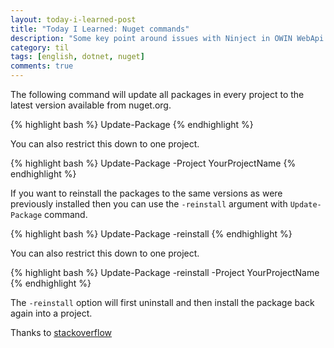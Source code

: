 ```yaml
---
layout: today-i-learned-post
title: "Today I Learned: Nuget commands"
description: "Some key point around issues with Ninject in OWIN WebApi application"
category: til
tags: [english, dotnet, nuget]
comments: true
---
```


The following command will update all packages in every project to the latest version available from nuget.org.

{% highlight bash %}
Update-Package
{% endhighlight %}

You can also restrict this down to one project.

{% highlight bash %}
Update-Package -Project YourProjectName
{% endhighlight %}

If you want to reinstall the packages to the same versions as were previously installed then you can use the `-reinstall` argument with `Update-Package` command.

{% highlight bash %}
Update-Package -reinstall
{% endhighlight %}

You can also restrict this down to one project.

{% highlight bash %}
Update-Package -reinstall -Project YourProjectName
{% endhighlight %}

The `-reinstall` option will first uninstall and then install the package back again into a project.

Thanks to [stackoverflow](http://stackoverflow.com/a/6882750)
